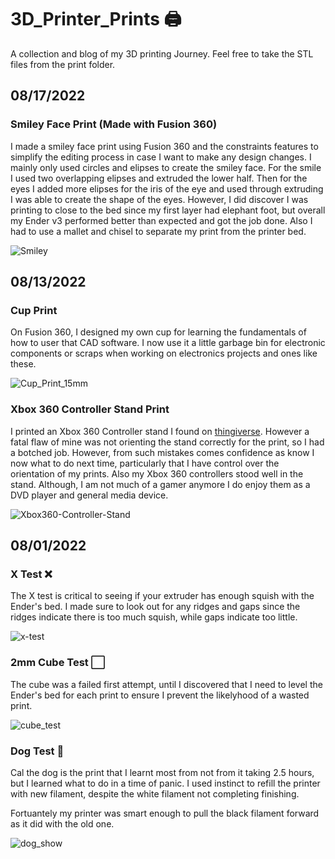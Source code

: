 # 3D_Printer_Prints 🖨️

A collection and blog of my 3D printing Journey. Feel free to take the STL files from the print folder.

## 08/17/2022

### Smiley Face Print (Made with Fusion 360)

I made a smiley face print using Fusion 360 and the constraints features to simplify the editing process in case I want to make any design changes. I mainly only used circles and elipses to create the smiley face. For the smile I used two overlapping elipses and extruded the lower half. Then for the eyes I added more elipses for the iris of the eye and used through extruding I was able to create the shape of the eyes. However, I did discover I was printing to close to the bed since my first layer had elephant foot, but overall my Ender v3 performed better than expected and got the job done. Also I had to use a mallet and chisel to separate my print from the printer bed. 

![Smiley](https://user-images.githubusercontent.com/87344382/185729726-c0023d2c-6535-434a-87e3-d6212e89778e.png)

## 08/13/2022

### Cup Print

On Fusion 360, I designed my own cup for learning the fundamentals of how to 
user that CAD software. I now use it a little garbage bin for electronic
components or scraps when working on electronics projects and ones like these.

![Cup_Print_15mm](https://user-images.githubusercontent.com/87344382/184527523-c9fc63f2-d39a-4cef-bdaf-c16b936d4788.png)

### Xbox 360 Controller Stand Print

I printed an Xbox 360 Controller stand I found on <a href="https://www.thingiverse.com/thing:1012779">thingiverse</a>.
However a fatal flaw of mine was not orienting the stand correctly for the print, 
so I had a botched job. However, from such mistakes comes confidence as know I
now what to do next time, particularly that I have control over the orientation 
of my prints. Also my Xbox 360 controllers stood well in the stand. Although,
I am not much of a gamer anymore I do enjoy them as a DVD player and general
media device. 

![Xbox360-Controller-Stand](https://user-images.githubusercontent.com/87344382/184528117-c7c25302-079a-458c-8425-e368fb932482.png)

## 08/01/2022
### X Test ❌

The X test is critical to seeing if your extruder has enough squish with the Ender's bed. I made sure to look out for any ridges and gaps since the ridges indicate there is too much squish, while gaps indicate too little.

![x-test](https://user-images.githubusercontent.com/87344382/182010775-b81b0297-d9fb-466c-9e42-c9209fa39940.JPG)

### 2mm Cube Test ⬜

The cube was a failed first attempt, until I discovered that I need to level the Ender's bed for each print to ensure I prevent the likelyhood of a wasted print.

![cube_test](https://user-images.githubusercontent.com/87344382/182010805-b7020791-22d9-4537-8486-dc41703a6eb8.JPG)

### Dog Test 🐶

Cal the dog is the print that I learnt most from not from it taking 2.5 hours, but I learned what to do in a time of panic. I used instinct to refill the printer with new filament, despite the white filament not completing finishing.

Fortuantely my printer was smart enough to pull the black filament forward as it did with the old one.

![dog_show](https://user-images.githubusercontent.com/87344382/182010941-4f757c33-1eb6-45b2-8727-eae9b3af4c56.png)

